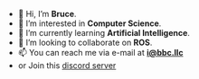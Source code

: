 - 👋 Hi, I’m **Bruce**.
- 👀 I’m interested in **Computer Science**.
- 🌱 I’m currently learning **Artificial Intelligence**.
- 💞️ I’m looking to collaborate on **ROS**.
- 📫 You can reach me via e-mail at **i@bbc.llc**
- or Join this [discord server](https://discord.gg/5anfP9tA)

<!---
iclass-cc/iclass-cc is a ✨ special ✨ repository because its `README.md` (this file) appears on your GitHub profile.
You can click the Preview link to take a look at your changes.
--->
